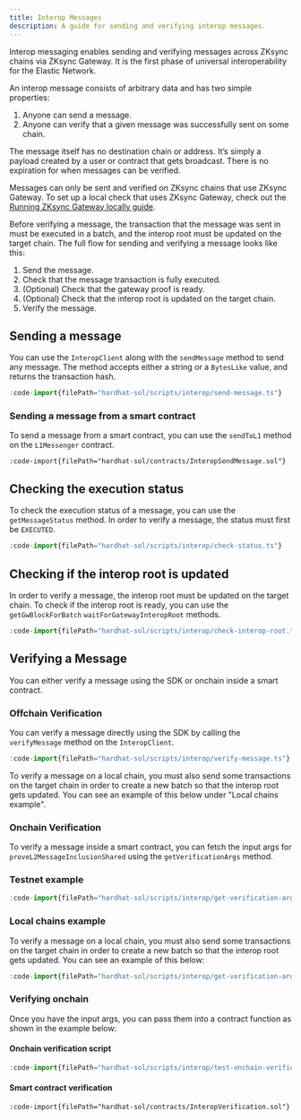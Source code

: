 ```yaml
---
title: Interop Messages
description: A guide for sending and verifying interop messages.
---
```


Interop messaging enables sending and verifying messages across ZKsync chains via ZKsync Gateway.
It is the first phase of universal interoperability for the Elastic Network.

An interop message consists of arbitrary data and has two simple properties:

1. Anyone can send a message.
1. Anyone can verify that a given message was successfully sent on some chain.

The message itself has no destination chain or address.
It’s simply a payload created by a user or contract that gets broadcast.
There is no expiration for when messages can be verified.

Messages can only be sent and verified on ZKsync chains that use ZKsync Gateway.
To set up a local check that uses ZKsync Gateway, check out the [Running ZKsync Gateway locally guide](/zk-stack/running/gateway-settlement-layer).

Before verifying a message, the transaction that the message was sent in must be executed in a batch,
and the interop root must be updated on the target chain.
The full flow for sending and verifying a message looks like this:

1. Send the message.
1. Check that the message transaction is fully executed.
1. (Optional) Check that the gateway proof is ready.
1. (Optional) Check that the interop root is updated on the target chain.
1. Verify the message.

## Sending a message

You can use the `InteropClient` along with the `sendMessage` method to send any message.
The method accepts either a string or a `BytesLike` value, and returns the transaction hash.

```ts
:code-import{filePath="hardhat-sol/scripts/interop/send-message.ts"}
```

### Sending a message from a smart contract

To send a message from a smart contract, you can use the `sendToL1` method on the `L1Messenger` contract.

```solidity
:code-import{filePath="hardhat-sol/contracts/InteropSendMessage.sol"}
```

## Checking the execution status

To check the execution status of a message, you can use the `getMessageStatus` method.
In order to verify a message, the status must first be `EXECUTED`.

```ts
:code-import{filePath="hardhat-sol/scripts/interop/check-status.ts"}
```

## Checking if the interop root is updated

In order to verify a message, the interop root must be updated on the target chain.
To check if the interop root is ready, you can use the `getGwBlockForBatch` `waitForGatewayInteropRoot` methods.

```ts
:code-import{filePath="hardhat-sol/scripts/interop/check-interop-root.ts"}
```

## Verifying a Message

You can either verify a message using the SDK or onchain inside a smart contract.

### Offchain Verification

You can verify a message directly using the SDK by calling the `verifyMessage` method on the `InteropClient`.

```ts
:code-import{filePath="hardhat-sol/scripts/interop/verify-message.ts"}
```

To verify a message on a local chain,
you must also send some transactions on the target chain in order to create a new batch so that the interop root gets updated.
You can see an example of this below under "Local chains example".

### Onchain Verification

To verify a message inside a smart contract,
you can fetch the input args for `proveL2MessageInclusionShared` using the `getVerificationArgs` method.

### Testnet example

```ts
:code-import{filePath="hardhat-sol/scripts/interop/get-verification-args.ts"}
```

### Local chains example

To verify a message on a local chain,
you must also send some transactions on the target chain in order to create a new batch so that the interop root gets updated.
You can see an example of this below:

```ts
:code-import{filePath="hardhat-sol/scripts/interop/get-verification-args-local.ts"}
```

### Verifying onchain

Once you have the input args, you can pass them into a contract function as shown in the example below:

#### Onchain verification script

```ts
:code-import{filePath="hardhat-sol/scripts/interop/test-onchain-verification.ts"}
```

#### Smart contract verification

```solidity
:code-import{filePath="hardhat-sol/contracts/InteropVerification.sol"}
```

